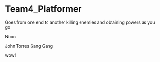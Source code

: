 # Team4_Platformer

Goes from one end to another killing enemies and obtaining powers as you go

Nicee

John Torres
Gang Gang

wow!

